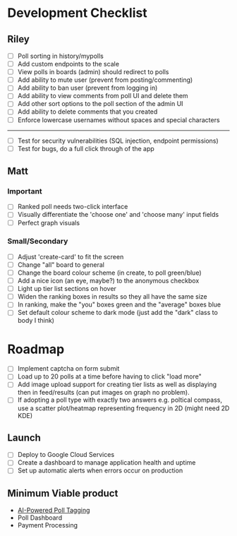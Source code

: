 # Development Checklist

## Riley

- [ ] Poll sorting in history/mypolls
- [ ] Add custom endpoints to the scale
- [ ] View polls in boards (admin) should redirect to polls
- [ ] Add ability to mute user (prevent from posting/commenting)
- [ ] Add ability to ban user (prevent from logging in)
- [ ] Add ability to view comments from poll UI and delete them
- [ ] Add other sort options to the poll section of the admin UI
- [ ] Add ability to delete comments that you created
- [ ] Enforce lowercase usernames without spaces and special characters

---

- [ ] Test for security vulnerabilities (SQL injection, endpoint permissions)
- [ ] Test for bugs, do a full click through of the app

## Matt

### Important

- [ ] Ranked poll needs two-click interface
- [ ] Visually differentiate the 'choose one' and 'choose many' input fields
- [ ] Perfect graph visuals

### Small/Secondary

- [ ] Adjust 'create-card' to fit the screen
- [ ] Change "all" board to general
- [ ] Change the board colour scheme (in create, to poll green/blue)
- [ ] Add a nice icon (an eye, maybe?) to the anonymous checkbox
- [ ] Light up tier list sections on hover
- [ ] Widen the ranking boxes in results so they all have the same size
- [ ] In ranking, make the "you" boxes green and the "average" boxes blue
- [ ] Set default colour scheme to dark mode (just add the "dark" class to body I think)

# Roadmap

- [ ] Implement captcha on form submit
- [ ] Load up to 20 polls at a time before having to click "load more"
- [ ] Add image upload support for creating tier lists as well as displaying then in feed/results (can put images on graph no problem).
- [ ] If adopting a poll type with exactly two answers e.g. poltical compass, use a scatter plot/heatmap representing frequency in 2D (might need 2D KDE)

## Launch

- [ ] Deploy to Google Cloud Services
- [ ] Create a dashboard to manage application health and uptime
- [ ] Set up automatic alerts when errors occur on production

## Minimum Viable product

- [AI-Powered Poll Tagging](https://docs.google.com/document/d/1knJN9BY2EJ27TZhUlEIYxNZZmU6g-eYaLxmL75ShN_U/edit?usp=drive_link)
- Poll Dashboard
- Payment Processing
